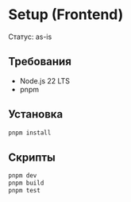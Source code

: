 # Setup (Frontend)

Статус: as-is

## Требования
- Node.js 22 LTS
- pnpm

## Установка
```bash
pnpm install
```

## Скрипты
```bash
pnpm dev
pnpm build
pnpm test
```
